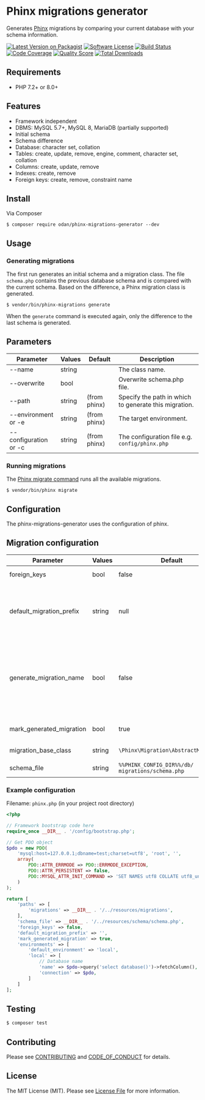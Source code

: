 # Phinx migrations generator

Generates [Phinx](https://phinx.org/) migrations by comparing your current database with your schema information.

[![Latest Version on Packagist](https://img.shields.io/github/release/odan/phinx-migrations-generator.svg)](https://packagist.org/packages/odan/phinx-migrations-generator)
[![Software License](https://img.shields.io/badge/license-MIT-brightgreen.svg)](LICENSE.md)
[![Build Status](https://github.com/odan/phinx-migrations-generator/workflows/build/badge.svg)](https://github.com/odan/phinx-migrations-generator/actions)
[![Code Coverage](https://scrutinizer-ci.com/g/odan/phinx-migrations-generator/badges/coverage.png?b=master)](https://scrutinizer-ci.com/g/odan/phinx-migrations-generator/?branch=master)
[![Quality Score](https://scrutinizer-ci.com/g/odan/phinx-migrations-generator/badges/quality-score.png?b=master)](https://scrutinizer-ci.com/g/odan/phinx-migrations-generator/?branch=master)
[![Total Downloads](https://img.shields.io/packagist/dt/odan/phinx-migrations-generator.svg)](https://packagist.org/packages/odan/phinx-migrations-generator/stats)

## Requirements

* PHP 7.2+ or 8.0+

## Features

* Framework independent
* DBMS: MySQL 5.7+, MySQL 8, MariaDB (partially supported)
* Initial schema 
* Schema difference
* Database: character set, collation
* Tables: create, update, remove, engine, comment, character set, collation
* Columns: create, update, remove
* Indexes: create, remove
* Foreign keys: create, remove, constraint name

## Install

Via Composer

```
$ composer require odan/phinx-migrations-generator --dev
```

## Usage

### Generating migrations

The first run generates an initial schema and a migration class.
The file `schema.php` contains the previous database schema and is compared with the current schema.
Based on the difference, a Phinx migration class is generated.

```
$ vendor/bin/phinx-migrations generate
```

When the `generate` command is executed again, only the difference to the last schema is generated.

## Parameters

Parameter | Values | Default | Description
--- | --- | --- | ---
--name | string | | The class name.
--overwrite | bool |  | Overwrite schema.php file.
--path <path> | string | (from phinx) | Specify the path in which to generate this migration.
--environment or -e | string | (from phinx) | The target environment.
--configuration or -c | string | (from phinx) | The configuration file e.g. `config/phinx.php`

### Running migrations

The [Phinx migrate command](http://docs.phinx.org/en/latest/commands.html#the-migrate-command) 
runs all the available migrations.

```
$ vendor/bin/phinx migrate
```

## Configuration

The phinx-migrations-generator uses the configuration of phinx.

## Migration configuration

Parameter | Values | Default | Description
--- | --- | --- | ---
foreign_keys | bool | false | Enable or disable foreign key migrations.
default_migration_prefix | string | null | If specified, in the absence of the name parameter, the default migration name will be offered with this prefix and a random hash at the end.
generate_migration_name | bool | false | If enabled, a random migration name will be generated. The user will not be prompted for a migration name anymore. The parameter `default_migration_prefix` must be specified. The `--name` parameter can overwrite this setting.
mark_generated_migration | bool | true | Enable or disable marking the migration as applied after creation.
migration_base_class | string | `\Phinx\Migration\AbstractMigration` | Sets up base class of created migration.
schema_file | string | `%%PHINX_CONFIG_DIR%%/db/` `migrations/schema.php` | Specifies the location for saving the schema file.

### Example configuration

Filename: `phinx.php` (in your project root directory)

```php
<?php

// Framework bootstrap code here
require_once __DIR__ . '/config/bootstrap.php';

// Get PDO object
$pdo = new PDO(
    'mysql:host=127.0.0.1;dbname=test;charset=utf8', 'root', '',
    array(
        PDO::ATTR_ERRMODE => PDO::ERRMODE_EXCEPTION,
        PDO::ATTR_PERSISTENT => false,
        PDO::MYSQL_ATTR_INIT_COMMAND => 'SET NAMES utf8 COLLATE utf8_unicode_ci',
    )
);

return [
    'paths' => [
        'migrations' => __DIR__ . '/../resources/migrations',
    ],
    'schema_file' => __DIR__ . '/../resources/schema/schema.php',
    'foreign_keys' => false,
    'default_migration_prefix' => '',
    'mark_generated_migration' => true,
    'environments' => [
        'default_environment' => 'local',
        'local' => [
            // Database name
            'name' => $pdo->query('select database()')->fetchColumn(),
            'connection' => $pdo,
        ]
    ]
];
```

## Testing

```bash
$ composer test
```

## Contributing

Please see [CONTRIBUTING](CONTRIBUTING.md) and [CODE_OF_CONDUCT](CODE_OF_CONDUCT.md) for details.

## License

The MIT License (MIT). Please see [License File](LICENSE.md) for more information.
